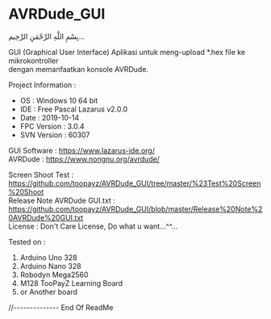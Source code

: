 # AVRDude_GUI
بِسْمِ اللَّهِ الرَّحْمَنِ الرَّحِيم... 
  
GUI (Graphical User Interface) Aplikasi untuk meng-upload *.hex file ke mikrokontroller  
dengan memanfaatkan konsole AVRDude.  

Project Information :
- OS   : Windows 10 64 bit  
- IDE  : Free Pascal Lazarus v2.0.0  
- Date : 2019-10-14  
- FPC Version : 3.0.4  
- SVN Version : 60307  

GUI Software : https://www.lazarus-ide.org/  
AVRDude : https://www.nongnu.org/avrdude/  

Screen Shoot Test : https://github.com/toopayz/AVRDude_GUI/tree/master/%23Test%20Screen%20Shoot  
Release Note AVRDude GUI.txt : https://github.com/toopayz/AVRDude_GUI/blob/master/Release%20Note%20AVRDude%20GUI.txt  
License : Don't Care License, Do what u want...^^...  

Tested on :
1. Arduino Uno 328
2. Arduino Nano 328
3. Robodyn Mega2560
4. M128 TooPayZ Learning Board
5. or Another board

//-------------- End Of ReadMe
